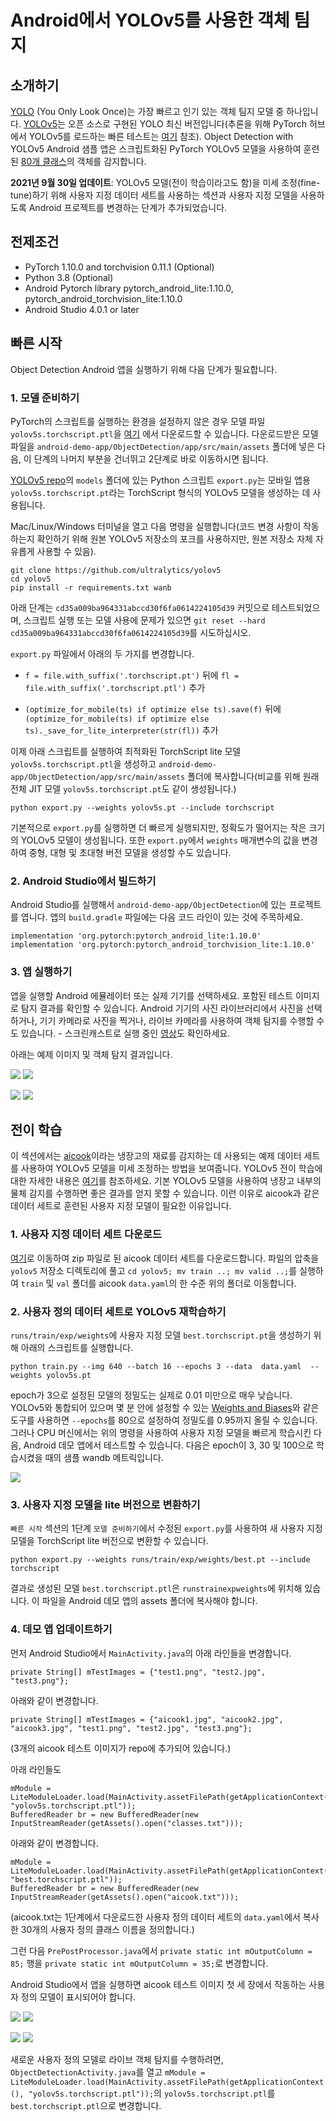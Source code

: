 # Android에서 YOLOv5를 사용한 객체 팀지

## 소개하기

[YOLO](https://pjreddie.com/darknet/yolo/) (You Only Look Once)는 가장 빠르고 인기 있는 객체 팀지 모델 중 하나입니다. [YOLOv5](https://github.com/ultralytics/yolov5)는 오픈 소스로 구현된 YOLO 최신 버전입니다(추론을 위해 PyTorch 허브에서 YOLOv5를 로드하는 빠른 테스트는 [여기](https://pytorch.org/hub/ultralytics_yolov5/#load-from-pytorch-hub) 참조). Object Detection with YOLOv5 Android 샘플 앱은 스크립트화된 PyTorch YOLOv5 모델을 사용하여 훈련된 [80개 클래스](https://github.com/ultralytics/yolov5/blob/master/data/coco.yaml)의 객체를 감지합니다.

**2021년 9월 30일 업데이트**: YOLOv5 모델(전이 학습이라고도 함)을 미세 조정(fine-tune)하기 위해 사용자 지정 데이터 세트를 사용하는 섹션과 사용자 지정 모델을 사용하도록 Android 프로젝트를 변경하는 단계가 추가되었습니다.

## 전제조건

* PyTorch 1.10.0 and torchvision 0.11.1 (Optional)
* Python 3.8 (Optional)
* Android Pytorch library pytorch_android_lite:1.10.0, pytorch_android_torchvision_lite:1.10.0
* Android Studio 4.0.1 or later

## 빠른 시작

Object Detection Android 앱을 실행하기 위해 다음 단계가 필요합니다.

### 1. 모델 준비하기

PyTorch의 스크립트를 실행하는 환경을 설정하지 않은 경우 모델 파일 `yolov5s.torchscript.ptl`을 [여기](https://pytorch-mobile-demo-apps.s3.us-east-2.amazonaws.com/yolov5s.torchscript.ptl) 에서 다운로드할 수 있습니다. 다운로드받은 모델 파일을 `android-demo-app/ObjectDetection/app/src/main/assets` 폴더에 넣은 다음, 이 단계의 나머지 부분을 건너뛰고 2단계로 바로 이동하시면 됩니다.

[YOLOv5 repo](https://github.com/ultralytics/yolov5)의 `models` 폴더에 있는 Python 스크립트 `export.py`는 모바일 앱용 `yolov5s.torchscript.pt`라는 TorchScript 형식의 YOLOv5 모델을 생성하는 데 사용됩니다.

Mac/Linux/Windows 터미널을 열고 다음 명령을 실행합니다(코드 변경 사항이 작동하는지 확인하기 위해 원본 YOLOv5 저장소의 포크를 사용하지만, 원본 저장소 자체 자유롭게 사용할 수 있음).

```
git clone https://github.com/ultralytics/yolov5
cd yolov5
pip install -r requirements.txt wanb
```

아래 단계는 `cd35a009ba964331abccd30f6fa0614224105d39` 커밋으로 테스트되었으며, 스크립트 실행 또는 모델 사용에 문제가 있으면 `git reset --hard cd35a009ba964331abccd30f6fa0614224105d39`를 시도하십시오.

`export.py` 파일에서 아래의 두 가지를 변경합니다.

* `f = file.with_suffix('.torchscript.pt')` 뒤에 `fl = file.with_suffix('.torchscript.ptl')` 추가

* `(optimize_for_mobile(ts) if optimize else ts).save(f)` 뒤에 `(optimize_for_mobile(ts) if optimize else ts)._save_for_lite_interpreter(str(fl))` 추가

이제 아래 스크립트를 실행하여 최적화된 TorchScript lite 모델 `yolov5s.torchscript.ptl`을 생성하고 `android-demo-app/ObjectDetection/app/src/main/assets` 폴더에 복사합니다(비교를 위해 원래 전체 JIT 모델 `yolov5s.torchscript.pt`도 같이 생성됩니다.)

```
python export.py --weights yolov5s.pt --include torchscript
```

기본적으로 `export.py`를 실행하면 더 빠르게 실행되지만, 정확도가 떨어지는 작은 크기의 YOLOv5 모델이 생성됩니다. 또한 `export.py`에서 `weights` 매개변수의 값을 변경하여 중형, 대형 및 초대형 버전 모델을 생성할 수도 있습니다.

### 2. Android Studio에서 빌드하기

Android Studio를 실행해서 `android-demo-app/ObjectDetection`에 있는 프로젝트를 엽니다. 앱의 `build.gradle` 파일에는 다음 코드 라인이 있는 것에 주목하세요.

```
implementation 'org.pytorch:pytorch_android_lite:1.10.0'
implementation 'org.pytorch:pytorch_android_torchvision_lite:1.10.0'
```

### 3. 앱 실행하기

앱을 실행할 Android 에뮬레이터 또는 실제 기기를 선택하세요. 포함된 테스트 이미지로 탐지 결과를 확인할 수 있습니다. Android 기기의 사진 라이브러리에서 사진을 선택하거나, 기기 카메라로 사진을 찍거나, 라이브 카메라를 사용하여 객체 탐지를 수행할 수도 있습니다. - 스크린캐스트로 실행 중인 [영상](https://drive.google.com/file/d/1-5AoRONUqZPZByM-fy0m7r8Ct11OnlIT/view)도 확인하세요.

아래는 예제 이미지 및 객체 탐지 결과입니다.

![](screenshot1.png)
![](screenshot2.png)

![](screenshot3.png)
![](screenshot4.png)

## 전이 학습

이 섹션에서는 [aicook](https://universe.roboflow.com/karel-cornelis-q2qqg/aicook-lcv4d/4)이라는 냉장고의 재료를 감지하는 데 사용되는 예제 데이터 세트를 사용하여 YOLOv5 모델을 미세 조정하는 방법을 보여줍니다. YOLOv5 전이 학습에 대한 자세한 내용은 [여기](https:github.comultralyticsyolov5issues1314)를 참조하세요. 기본 YOLOv5 모델을 사용하여 냉장고 내부의 물체 감지를 수행하면 좋은 결과를 얻지 못할 수 있습니다. 이런 이유로 aicook과 같은 데이터 세트로 훈련된 사용자 지정 모델이 필요한 이유입니다.

### 1. 사용자 지정 데이터 세트 다운로드

[여기](https://universe.roboflow.com/karel-cornelis-q2qqg/aicook-lcv4d/4)로 이동하여 zip 파일로 된 aicook 데이터 세트를 다운로드합니다. 파일의 압축을 `yolov5` 저장소 디렉토리에 풀고 `cd yolov5; mv train ..; mv valid ..;`를 실행하여 `train` 및 `val` 폴더를 aicook `data.yaml`의 한 수준 위의 폴더로 이동합니다.

### 2. 사용자 정의 데이터 세트로 YOLOv5 재학습하기

`runs/train/exp/weights`에 사용자 지정 모델 `best.torchscript.pt`을 생성하기 위해 아래의 스크립트를 실행합니다.

```
python train.py --img 640 --batch 16 --epochs 3 --data  data.yaml  --weights yolov5s.pt
```

epoch가 3으로 설정된 모델의 정밀도는 실제로 0.01 미만으로 매우 낮습니다. YOLOv5와 통합되어 있으며 몇 분 안에 설정할 수 있는 [Weights and Biases](https://wandb.ai)와 같은 도구를 사용하면 `--epochs`를 80으로 설정하여 정밀도를 0.95까지 올릴 수 있습니다. 그러나 CPU 머신에서는 위의 명령을 사용하여 사용자 지정 모델을 빠르게 학습시킨 다음, Android 데모 앱에서 테스트할 수 있습니다. 다음은 epoch이 3, 30 및 100으로 학습시켰을 때의 샘플 wandb 메트릭입니다.

![](metrics.png)

### 3. 사용자 지정 모델을 lite 버전으로 변환하기

`빠른 시작` 섹션의 1단계 `모델 준비하기`에서 수정된 `export.py`를 사용하여 새 사용자 지정 모델을 TorchScript lite 버전으로 변환할 수 있습니다.

```
python export.py --weights runs/train/exp/weights/best.pt --include torchscript
```

결과로 생성된 모델 `best.torchscript.ptl`은 `runstrainexpweights`에 위치해 있습니다. 이 파일을 Android 데모 앱의 assets 폴더에 복사해야 합니다.

### 4. 데모 앱 업데이트하기

먼저 Android Studio에서 `MainActivity.java`의 아래 라인들을 변경합니다.

```
private String[] mTestImages = {"test1.png", "test2.jpg", "test3.png"};
```
아래와 같이 변경합니다.
```
private String[] mTestImages = {"aicook1.jpg", "aicook2.jpg", "aicook3.jpg", "test1.png", "test2.jpg", "test3.png"};
```
(3개의 aicook 테스트 이미지가 repo에 추가되어 있습니다.)

아래 라인들도
```
mModule = LiteModuleLoader.load(MainActivity.assetFilePath(getApplicationContext(), "yolov5s.torchscript.ptl"));
BufferedReader br = new BufferedReader(new InputStreamReader(getAssets().open("classes.txt")));
```
아래와 같이 변경합니다.
```
mModule = LiteModuleLoader.load(MainActivity.assetFilePath(getApplicationContext(), "best.torchscript.ptl"));
BufferedReader br = new BufferedReader(new InputStreamReader(getAssets().open("aicook.txt")));
```
(aicook.txt는 1단계에서 다운로드한 사용자 정의 데이터 세트의 `data.yaml`에서 복사한 30개의 사용자 정의 클래스 이름을 정의합니다.)

그런 다음 `PrePostProcessor.java`에서 `private static int mOutputColumn = 85;` 행을 `private static int mOutputColumn = 35;`로 변경합니다.

Android Studio에서 앱을 실행하면 aicook 테스트 이미지 첫 세 장에서 작동하는 사용자 정의 모델이 표시되어야 합니다.

![](aicook1.png)
![](aicook2.png)

![](aicook3.png)
![](aicook4.png)

새로운 사용자 정의 모델로 라이브 객체 탐지를 수행하려면, `ObjectDetectionActivity.java`를 열고 `mModule = LiteModuleLoader.load(MainActivity.assetFilePath(getApplicationContext(), "yolov5s.torchscript.ptl"));`의 `yolov5s.torchscript.ptl`를 `best.torchscript.ptl`으로 변경합니다.
